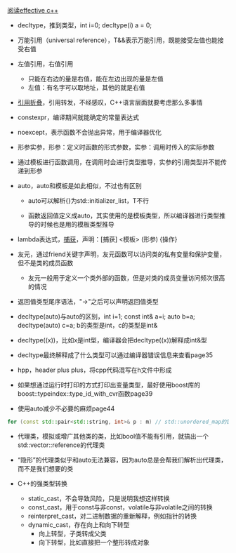 [阅读effective c++](https://wizardforcel.gitbooks.io/effective-cpp/content/1.html)

- decltype，推到类型，int i=0; decltype(i) a = 0;
- 万能引用（universal reference），T&&表示万能引用，既能接受左值也能接受右值
- 左值引用，右值引用
  - 只能在右边的量是右值，能在左边出现的量是左值
  - 左值：有名字可以取地址，其他的就是右值

- [引用折叠](https://theonegis.github.io/cxx/C-%E4%B8%AD%E7%9A%84%E4%B8%87%E8%83%BD%E5%BC%95%E7%94%A8%E5%92%8C%E5%AE%8C%E7%BE%8E%E8%BD%AC%E5%8F%91/index.html)，引用转发，不经感叹，C++语言层面就要考虑那么多事情
- constexpr，编译期间就能确定的常量表达式

- noexcept，表示函数不会抛出异常，用于编译器优化

- 形参实参，形参：定义时函数的形式参数，实参：调用时传入的实际参数

- 通过模板进行函数调用，在调用时会进行类型推导，实参的引用类型并不能传递到形参

- auto，auto和模板是如此相似，不过也有区别

  - auto可以解析{}为std::initializer_list，T不行

  - 函数返回值定义成auto，其实使用的是模板类型，所以编译器进行类型推导的时候也是用的模板类型推导

- lambda表达式，[捕获](https://zh.cppreference.com/w/cpp/language/lambda#Lambda_.E6.8D.95.E8.8E.B7)，声明：[捕获] <模板> (形参) {操作}

- 友元，通过friend关键字声明，友元函数可以访问类的私有变量和保护变量，但不是类的成员函数

  - 友元一般用于定义一个类外部的函数，但是对类的成员变量访问频次很高的情况

- 返回值类型尾序语法，"->"之后可以声明返回值类型

- decltype(auto)与auto的区别，int i=1; const int& a=i; auto b=a; decltype(auto) c=a; b的类型是int，c的类型是int&

- decltype((x))，比如x是int型，编译器会把decltype((x))解释成int&型
- decltype最终解释成了什么类型可以通过编译器错误信息来查看page35
- hpp，header plus plus，将cpp代码混写在h文件中形成
- 如果想通过运行时打印的方式打印出变量类型，最好使用boost库的boost::typeindex::type_id_with_cvr函数page39
- 使用auto减少不必要的麻烦page44

```c++
for (const std::pair<std::string, int>& p : m) // std::unordered_map的键值是const std::string，所以编译器会每次都复制一个临时对象然后赋值给p，带来不必要的性能问题，直接用auto就好了
```

- 代理类，模拟或增广其他类的类，比如bool值不能有引用，就搞出一个std::vector<bool>::reference的代理类
- “隐形”的代理类似乎和auto无法兼容，因为auto总是会帮我们解析出代理类，而不是我们想要的类

- C++的强类型转换
  - static_cast，不会导致风险，只是说明我想这样转换
  - const_cast，用于const与非const，volatile与非volatile之间的转换
  - reinterpret_cast，对二进制数据的重新解释，例如指针的转换
  - dynamic_cast，存在向上和向下转型
    - 向上转型，子类转成父类
    - 向下转型，比如直接把一个整形转成对象